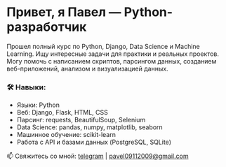 # Привет, я Павел — Python-разработчик

Прошел полный курс по Python, Django, Data Science и Machine Learning. Ищу интересные задачи для практики и реальных проектов. Могу помочь с написанием скриптов, парсингом данных, созданием веб-приложений, анализом и визуализацией данных.

### 🛠 Навыки:
- Языки: Python
- Веб: Django, Flask, HTML, CSS
- Парсинг: requests, BeautifulSoup, Selenium
- Data Science: pandas, numpy, matplotlib, seaborn
- Машинное обучение: scikit-learn
- Работа с API и базами данных (PostgreSQL, SQLite)

📫 Свяжитесь со мной: [telegram](@trg21121983) | pavel09112009@gmail.com
